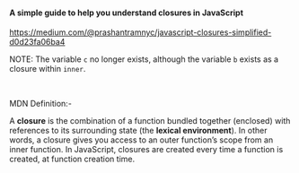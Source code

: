 #### A simple guide to help you understand closures in JavaScript

https://medium.com/@prashantramnyc/javascript-closures-simplified-d0d23fa06ba4

NOTE: The variable `c` no longer exists, although the variable `b` exists as a closure within `inner`.

<br />

MDN Definition:-

A **closure** is the combination of a function bundled together (enclosed) with references to its surrounding state (the **lexical environment**). In other words, a closure gives you access to an outer function’s scope from an inner function. In JavaScript, closures are created every time a function is created, at function creation time.